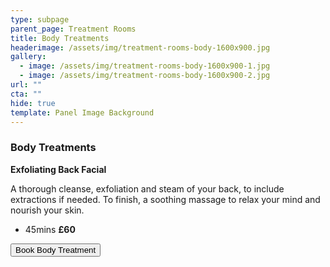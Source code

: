 ```yaml
---
type: subpage
parent_page: Treatment Rooms
title: Body Treatments
headerimage: /assets/img/treatment-rooms-body-1600x900.jpg
gallery:
  - image: /assets/img/treatment-rooms-body-1600x900-1.jpg
  - image: /assets/img/treatment-rooms-body-1600x900-2.jpg
url: ""
cta: ""
hide: true
template: Panel Image Background
---
```

### Body Treatments

**Exfoliating Back Facial**

A thorough cleanse, exfoliation and steam of your back, to include extractions if needed. To finish, a soothing massage to relax your mind and nourish your skin.

* 45mins **£60**

<a href="https://www.fresha.com/a/treatment-rooms-hastings-the-old-rectory-harold-road-uk-cro1x5rw?pId=86052"><button>Book Body Treatment</button></a>
